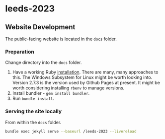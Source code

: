 # leeds-2023


## Website Development

The public-facing website is located in the `docs` folder.

### Preparation

Change directory into the `docs` folder.

1. Have a working Ruby [installation](https://www.ruby-lang.org/en/documentation/installation/).
   There are many, many approaches to this.
   The Windows Subsystem for Linux might be worth looking into.
   Version 2.7.3 is the version used by Github Pages at present.
   It might be worth considering installing `rbenv` to manage versions.
2. Install bundler - `gem install bundler`.
3. Run `bundle install`.

### Serving the site locally

From within the `docs` folder.

```bash
bundle exec jekyll serve --baseurl /leeds-2023 --livereload
```